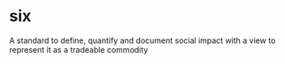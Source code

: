 # six
A standard to define, quantify and document social impact with a view to represent it as a tradeable commodity
